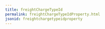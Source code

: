 ```yaml
---
title: freightChargeTypeId
permalink: freightChargeTypeIdProperty.html
jsonid: freightchargetypeidproperty
---
```

